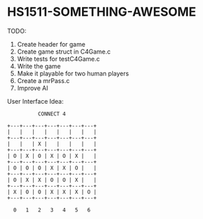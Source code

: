 # HS1511-SOMETHING-AWESOME

TODO:
1. Create header for game
2. Create game struct in C4Game.c
3. Write tests for testC4Game.c
4. Write the game
5. Make it playable for two human players
6. Create a mrPass.c
7. Improve AI 

User Interface Idea:
```
          CONNECT 4
          
+---+---+---+---+---+---+---+
|   |   |   |   |   |   |   |
+---+---+---+---+---+---+---+
|   |   | X |   |   |   |   |
+---+---+---+---+---+---+---+
| O | X | O | X | O | X |   |
+---+---+---+---+---+---+---+
| O | O | O | X | X | O |   |
+---+---+---+---+---+---+---+
| O | X | X | O | O | X |   |
+---+---+---+---+---+---+---+
| X | O | O | X | X | X | O |
+---+---+---+---+---+---+---+

  0   1   2   3   4   5   6  
```
